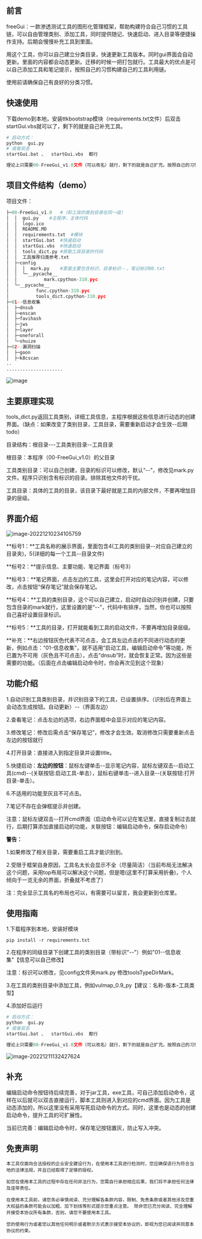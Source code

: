 ## 前言

freeGui：一款渗透测试工具的图形化管理框架，帮助构建符合自己习惯的工具链，可以自由管理类别、添加工具，同时提供随记、快速启动、进入目录等便捷操作支持。后期会慢慢补充工具到里面。



用这个工具，你可以自己建立分类目录，快速更新工具版本。同时gui界面会自动更新。里面的内容都会动态更新。迁移的时候一把打包就行。工具最大的优点是可以自己添加工具和笔记提示，按照自己的习惯构建自己的工具利用链。



使用前请确保自己有良好的分类习惯。

## 快速使用

下载demo到本地，安装ttkbootstrap模块（requirements.txt文件）后双击startGui.vbs就可以了，剩下的就是自己补充工具。

```python
# 启动方式：
python  gui.py  
# 或者双击
startGui.bat 、  startGui.vbs  都行

理论上只需要00-FreeGui_v1.0文件（可以改名）就行，剩下的就是自己扩充。按照自己的习惯添加工具。
```

## 项目文件结构（demo）

项目文件：

```python
├─00-FreeGui_v1.0   #（和工具的类别目录在同一级）
│  │  gui.py	#主程序，主体代码
│  │  logo.ico
│  │  README.MD
│  │  requirements.txt	#模块
│  │  startGui.bat	#快速启动
│  │  startGui.vbs	#快速启动
│  │  tools_dict.py	#获取工具目录的代码
│  │  工具推荐归类参考.txt
│  ├─config
│  │  │  mark.py	#里面主要包含标识，目录标识--，笔记标识00.txt
│  │  └─__pycache__
│  │          mark.cpython-310.pyc
│  └─__pycache__
│          func.cpython-310.pyc
│          tools_dict.cpython-310.pyc
├─01--信息收集
│  ├─dnsub
│  ├─enscan
│  ├─favihash
│  ├─jws
│  ├─layer
│  ├─oneforall
│  └─shuize
├─02--漏洞扫描
│  ├─goon
│  ├─k8cscan
..
.....................
```
![image](https://github.com/tyB-or/FreeGui/blob/main/image/image-20221210235533658.png)


## 主要原理实现

tools_dict.py返回工具类别，详细工具信息，主程序根据这些信息进行动态的创建界面。（缺点：如果改变了类别目录，工具目录，需要重新启动才会生效--后期todo）

目录结构：根目录---工具类别目录--工具目录

根目录：本程序（00-FreeGui_v1.0）的父目录

工具类别目录：可以自己创建，目录的标识可以修改，默认“--”，修改见mark.py文件。程序只识别含有标识的目录。排除其他文件的干扰。

工具目录：具体的工具的目录，该目录下最好就是工具的内部文件，不要再增加目录的层级。



## 界面介绍

![image-20221210234105759](https://github.com/tyB-or/FreeGui/blob/main/image/image-20221210234105759.png)

**标号1：**工具名称的展示界面，里面包含4(工具的类别目录--对应自己建立的目录夹)，5(详细的每一个工具--目录文件)

**标号2：**提示信息、主要功能、笔记界面（标号3）

**标号3：**笔记界面，点击左边的工具，这里会打开对应的笔记内容，可以修改，点击按钮“保存笔记”就会保存笔记。

**标号4：**工具的类别目录，这个可以自己建立，启动时自动识别并创建，只要包含目录的mark就行，这里设置的是“--”，代码中有排序，当然，你也可以按照自己喜好设置目录标识。

**标号5：**工具的目录，打开就能看到工具的启动文件，不要再增加目录层级。

**补充：**右边按钮灰色代表不可点击，会工具左边点击的不同进行动态的更新，例如点击：“01-信息收集”，就不适用“启动工具，编辑启动命令”等功能，所已置为不可用（灰色且不可点击），点击“dnsub”时，就会恢复正常。因为这些是需要的功能。（后面在点击编辑启动命令时，你会再次见到这个现象）

## 功能介绍

1.自动识别工具类别目录，并识别目录下的工具，已设置排序。（识别后在界面上会动态生成按钮。自动更新）--（界面左边）

2.查看笔记：点击左边的选项，右边界面框中会显示对应的笔记内容。

3.修改笔记：修改后需点击“保存笔记”，修改才会生效。取消修改只需要重新点击左边的按钮就行

4.打开目录：直接进入到指定目录并设置title。

5.快捷启动：**左边的按钮**：鼠标左键单击--显示笔记内容，鼠标左键双击--启动工具(cmd)--(关联按钮:启动工具-单击），鼠标右键单击--进入目录--(关联按钮:打开目录-单击）。

6.不适用的功能至灰且不可点击。

7.笔记不存在会弹框提示并创建。

注意：鼠标左键双击--打开cmd界面（启动命令可以记在笔记里，直接复制过去就行，后期打算添加直接启动的功能，关联按钮：编辑启动命令，保存启动命令）

**警告：**

1.如果修改了相关目录，需要重启工具才能识别到。

2.受限于框架自身原因，工具名太长会显示不全（尽量简洁）（当前布局无法解决这个问题，采用top布局可以解决这个问题，但是嗯(这里不打算采用折叠)，个人倾向于一览无余的界面，折叠就不考虑了）

注：完全显示工具名的布局也可以，有需要可以留言，我会更新到仓库里。

## 使用指南

1.下载程序到本地，安装好模块

```
pip install -r requirements.txt
```

2.在程序的同级目录下创建工具的类别目录（带标识"--"）例如"01--信息收集"【信息可以自己修改】

注意：标识可以修改，见config文件夹mark.py   修改toolsTypeDirMark。

3.在工具的类别目录中添加工具，例如vulmap_0.9_py【建议：名称-版本-工具类型】

4.添加好后运行

```python
# 启动方式：
python  gui.py  
# 或者双击
startGui.bat 、  startGui.vbs  都行

理论上只需要00-FreeGui_v1.0文件（可以改名）就行，剩下的就是自己扩充。按照自己的习惯添加工具。
```

![image-20221211132427624](https://github.com/tyB-or/FreeGui/blob/main/image/image-20221211132427624.png)

## 补充

编辑启动命令按钮待后续完善，对于jar工具，exe工具，可自己添加启动命令，这样在以后就可以双击直接运行，脚本工具则进入到对应的cmd界面。因为工具是动态添加的，所以这里没有采用写死启动命令的方式。同时，这里也是动态的创建启动命令，提升工具的可扩展性。

当前已完善：编辑启动命令时，保存笔记按钮置灰，防止写入冲突。



## 免责声明

```
本工具仅面向合法授权的企业安全建设行为，在使用本工具进行检测时，您应确保该行为符合当地的法律法规，并且已经取得了足够的授权。  

如您在使用本工具的过程中存在任何非法行为，您需自行承担相应后果，我们将不承担任何法律及连带责任。 

在使用本工具前，请您务必审慎阅读、充分理解各条款内容，限制、免责条款或者其他涉及您重大权益的条款可能会以加粗、加下划线等形式提示您重点注意。 除非您已充分阅读、完全理解并接受本协议所有条款，否则，请您不要使用本工具。

您的使用行为或者您以其他任何明示或者默示方式表示接受本协议的，即视为您已阅读并同意本协议的约束。 
```

